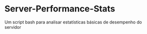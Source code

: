 # Server-Performance-Stats
Um script bash para analisar estatísticas básicas de desempenho do servidor
